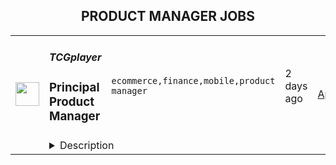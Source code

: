 <div align="center"><h2>PRODUCT MANAGER JOBS</h2></div><table><tr>
                <td width="100" height="100" rowspan="2">
                    <img src="https://remotive.com/job/1532376/logo" width="38px" height="auto">
                </td>
                <td width="300">
                    <h5>TCGplayer</h5>
                    <h3>Principal Product Manager</h3>
                </td>
                <td width="300">
                    <code>ecommerce,finance,mobile,product manager</code>
                </td>
                <td width="200">
                <text>2 days ago</text>
                </td>
                <td width="100" rowspan="2">
                <a href="https://remotive.com/remote-jobs/product/principal-product-manager-1532376" align="right" target="_blank">Apply</a>
                </td>
            </tr>
            <tr>
                <td colspan="3">
                <details><summary>Description</summary>
                <div class="h1"><strong>Principal Product Manager</strong></div>
<p><strong>Location: Remote</strong></p>
<p> </p>
<div class="h2"><strong>Job Summary</strong></div>
<p>TCGplayer connects hobbyists and hobby businesses to communities. We relentlessly improve the exchange of things and thoughts that fuel passions, providing the most compelling destination and tools for collectible card game enthusiasts, sellers, and publishers in the U.S. Now we’re expanding our innovative products and services to the global $25B collectible hobby market.</p>
<p>As Principal Product Manager, you will leverage your past experience and success to act as a thought leader and driving force for one of TCGplayer’s critical product portfolios, intersecting customer needs with our business goals and aligning cross-departmental teams to deliver valuable results every day. You will join a dynamic and fast-paced environment and work with cross-functional teams to design, implement, and evaluate initiatives that enhance our customers’ lives.</p>
<p>Our team prides itself on a culture that fosters camaraderie, embraces diversity, and exudes passion. We are one of New York State’s 50 best employers and Fortune.com’s top 100 companies for women in the U.S. </p>
<p>If you like delighting customers across the collectibles community and can clearly and persuasively articulate “Why” something must get done, this is the job for you.  </p>
<div class="h2"><strong>Impact You Will Make Here</strong></div>
<p>Your insight, effort, and experience will contribute across 3 areas of responsibility:</p>
<ul style="">
<li style="">Customer value: Evaluate, document, and socialize portfolio-level customer needs, value propositions, and user journeys; weight and prioritize competing user needs / values; define user stories, epics, experiential goals, and behavioral success requirements; integrate program-level roadmaps into a coherent, customer-focused portfolio and clearly communicate the “why” behind it.<br><br></li>
<li style="">Business impact: Lead Portfolio ROI definitions and business and financial modeling processes; monitor portfolio performance, anticipating and addressing business impacts; lead evaluations, decisions, and modifications on pricing models and sources of revenue; socialize plans, progress, and outcomes at every level of the business.<br><br></li>
<li style="">Coordinated execution: Foster an environment where cross-team collaboration and proactive communication is second nature, working closely with technical, design, and business teammates to elicit solutions that meet our customers’ needs, business goals, and internal team requirements; establish a transparent change management process, ruthlessly prioritizing to balance customer needs with operational constraints.<br><br></li>
</ul>
<div class="h2"><strong>What You Bring to the Team</strong></div>
<p>Your past experience should include accountability for program- and portfolio-level strategy and successful execution:</p>
<ul style="">
<li style="">10+ years of experience working as a Product Manager, designing and developing software solutions at a B2C company.</li>
<li style="">Mastery of product management and development methodologies, including Agile and contemporary customer- and design-centric practices, including the ability to establish standards and conventions for informed decisions, dependency management, and portfolio delivery.</li>
<li style="">Proficiency with quantitative reasoning and modeling, including metric-informed decisioning, portfolio pricing and revenue models, and designing project- to portfolio-level operating metrics and KPIs.</li>
<li style="">A relentless focus on customers and solving their needs, with experience deriving objectives from customer insights; a desire to regularly, directly interact with customers, and when appropriate, travel to meet with them, visit hobby stores, conventions, and TCGplayer HQ to gather a deep understanding of the hobbyist community.</li>
<li style="">A self-directed practice and ability to achieve results while proactively seeking out discussion and feedback from leadership, peers, and other team members on major deliverables, portfolio planning, and team processes.</li>
<li style="">Experience with product lines analogous to TCGplayer: primarily ecommerce marketplace and SMB SaaS experience (supply chain, data analytics, content, mobile apps, and finance and customer service tooling experience is also valuable).</li>
<li style="">Excellent communications skills with the ability to share complex concepts to a variety of audiences, both with internal team members and external customers; a bias towards operational scalability and documentation.</li>
<li style="">Strong technical skills with understanding and/or hands-on experience in software development, mobile and web technologies, and data platforms; comfort with infrastructure and internal systems considerations for successful product development programs.</li>
<li style="">Undergraduate and/or graduate degrees in business, computer science, design, or related experience.</li>
</ul>
<p> </p>
<div class="h2"><strong>Preferred Qualifications</strong></div>
<ul style="">
<li style="">Experience in a hobby, gaming, and/or collectibles community</li>
<li style="">Product management experience on a platform, marketplace, or other commerce product
<ul style="">
<li style="">Product Owner, Product Manager, or Scrum Master certification</li>
</ul>
</li>
</ul>
<div class="h2"><strong>What We Provide</strong></div>
<p>Our benefits program is one of the most flexible and progressive in the country. Plus, benefits start on day one, so you have everything you need to make a stress-free transition to life at TCGplayer.</p>
<ul style="">
<li style="">Comprehensive medical insurance with a variety of plan options to suit your needs</li>
<li style="">Dental and vision insurance</li>
<li style="">Unlimited Paid Time Off (PTO)</li>
<li style="">100% company paid Family Leave</li>
<li style="">401k plan with 4% match </li>
<li style="">Free coaching, counseling and mental health services</li>
<li style="">100% company paid life insurance </li>
<li style="">Paid trips to work with remote teammates <br><br></li>
</ul>
<p> </p>
<p><em>TCGplayer.com is proud to be an Equal Employment Opportunity employer. We do not discriminate based upon race, religion, color, national origin, sex, sexual orientation, gender identity, age, status as a protected veteran, status as an individual with a disability or other applicable legally protected characteristics.</em></p>
<div class='"content-conclusion"'><hr>
<p>TCGplayer is the largest marketplace for trading card games in the world, with nearly 1 billion dollars in sales. Founded by Chedy Hampson &amp; Ray Moore as a digital media platform within the collectible hobby space, we have grown from our initial roots working inside Syracuse-based hobby stores selling comic books, sports cards, CD’s, collectible cards, action figures, and tabletop games, into an expansive eCommerce marketplace that connects a global community of millions of buyers with tens of thousands of retailers. TCGplayer maintains the largest authoritative database of historical and current prices for the most popular trading card games, and this data powers and connects an entire industry of publishers, buyers, sellers, influencers &amp; developers.</p>
<p>We have been ranked amongst New York State’s 50 best employers and Fortune.com’s top 100 companies for women in the U.S and certified a Great Place to Work by our employees 5 years in a row. Our entire team prides itself on creating a culture that fosters camaraderie, embraces diversity, and exudes passion. We believe every team member contributes to our success.</p>
<p>With the largest marketplace for collectible card games, in-store tools for local gaming stores and industry leading fulfillment center to deliver products from sellers to buyers, we bring our innovative technologies and customer focused approach to the $25B global collectibles hobby market. </p>
</div>
<img src="https://remotive.com/job/track/1532376/blank.gif?source=public_api" alt=""/>
                </details>
                </td>
            </tr></table>